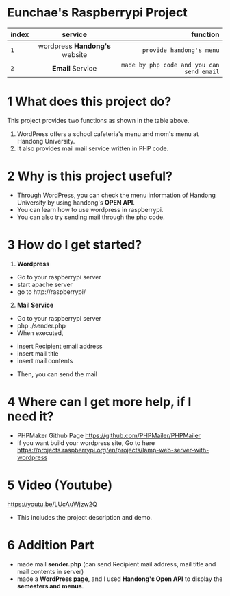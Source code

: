 # Eunchae's Raspberrypi Project

index | service | function
---|:---:|---:
`1` | wordpress **Handong's** website | `provide handong's menu`
`2` | **Email** Service | `made by php code and you can send email`

# 1 What does this project do? 
This project provides two functions as shown in the table above. 

1. WordPress offers a school cafeteria's menu and mom's menu at Handong University. 
2. It also provides mail mail service written in PHP code.

# 2 Why is this project useful? 
- Through WordPress, you can check the menu information of Handong University by using handong's **OPEN API**. 
- You can learn how to use wordpress in raspberrypi.
- You can also try sending mail through the php code.

# 3 How do I get started? 
1. **Wordpress**
- Go to your raspberrypi server
- start apache server
- go to http://raspberrypi/

2. **Mail Service**
- Go to your raspberrypi server
- php ./sender.php
- When executed,
* insert Recipient email address
* insert mail title
* insert mail contents
- Then, you can send the mail

# 4 Where can I get more help, if I need it?
- PHPMaker Github Page https://github.com/PHPMailer/PHPMailer
- If you want build your wordpress site, Go to here https://projects.raspberrypi.org/en/projects/lamp-web-server-with-wordpress


# 5 Video (Youtube)
https://youtu.be/LUcAuWjzw2Q
- This includes the project description and demo.

# 6 Addition Part
- made mail **sender.php** (can send Recipient mail address, mail title and mail contents in server)
- made a **WordPress page**, and I used **Handong's Open API** to display the **semesters and menus**.
